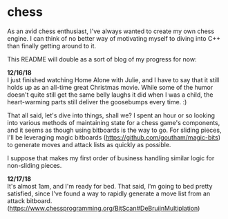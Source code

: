 # chess

As an avid chess enthusiast, I've always wanted to create my own chess engine.  I can think of no better way of motivating myself to diving into C++ than finally getting around to it.

This README will double as a sort of blog of my progress for now:

<b>12/16/18</b><br>
I just finished watching Home Alone with Julie, and I have to say that it still holds up as an all-time great Christmas movie.  While some of the humor doesn't quite still get the same belly laughs it did when I was a child, the heart-warming parts still deliver the goosebumps every time.  :)

That all said, let's dive into things, shall we?  I spent an hour or so looking into various methods of maintaining state for a chess game's components, and it seems as though using bitboards is the way to go.  For sliding pieces, I'll be leveraging magic bitboards (https://github.com/goutham/magic-bits) to generate moves and attack lists as quickly as possible.

I suppose that makes my first order of business handling similar logic for non-sliding pieces.

<b>12/17/18</b><br>
It's almost 1am, and I'm ready for bed.  That said, I'm going to bed pretty satisfied, since I've found a way to rapidly generate a move list from an attack bitboard.  (https://www.chessprogramming.org/BitScan#DeBruijnMultiplation)
